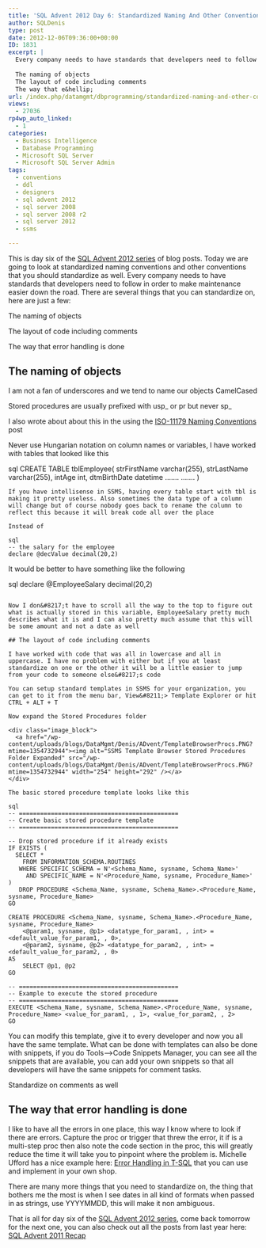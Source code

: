 ```yaml
---
title: 'SQL Advent 2012 Day 6: Standardized Naming And Other Conventions'
author: SQLDenis
type: post
date: 2012-12-06T09:36:00+00:00
ID: 1831
excerpt: |
  Every company needs to have standards that developers need to follow in order to make maintenance easier down the road. There are several things that you can standardize on:
  
  The naming of objects
  The layout of code including comments
  The way that e&hellip;
url: /index.php/datamgmt/dbprogramming/standardized-naming-and-other-conventions/
views:
  - 27036
rp4wp_auto_linked:
  - 1
categories:
  - Business Intelligence
  - Database Programming
  - Microsoft SQL Server
  - Microsoft SQL Server Admin
tags:
  - conventions
  - ddl
  - designers
  - sql advent 2012
  - sql server 2008
  - sql server 2008 r2
  - sql server 2012
  - ssms

---
```

This is day six of the [SQL Advent 2012 series][1] of blog posts. Today we are going to look at standardized naming conventions and other conventions that you should standardize as well. Every company needs to have standards that developers need to follow in order to make maintenance easier down the road. There are several things that you can standardize on, here are just a few:

The naming of objects
  
The layout of code including comments
  
The way that error handling is done

## The naming of objects

I am not a fan of underscores and we tend to name our objects CamelCased
  
Stored procedures are usually prefixed with usp_ or pr but never sp_
  
I also wrote about about this in the using the [ISO-11179 Naming Conventions][2] post
  
Never use Hungarian notation on column names or variables, I have worked with tables that looked like this

sql
CREATE TABLE tblEmployee(
strFirstName varchar(255),
strLastName varchar(255),
intAge	int,
dtmBirthDate datetime
.......
.......
)
```
If you have intellisense in SSMS, having every table start with tbl is making it pretty useless. Also sometimes the data type of a column will change but of course nobody goes back to rename the column to reflect this because it will break code all over the place

Instead of 

sql
-- the salary for the employee
declare @decValue decimal(20,2)
```

It would be better to have something like the following

sql
declare @EmployeeSalary decimal(20,2)
```

Now I don&#8217;t have to scroll all the way to the top to figure out what is actually stored in this variable, EmployeeSalary pretty much describes what it is and I can also pretty much assume that this will be some amount and not a date as well

## The layout of code including comments

I have worked with code that was all in lowercase and all in uppercase. I have no problem with either but if you at least standardize on one or the other it will be a little easier to jump from your code to someone else&#8217;s code
  
You can setup standard templates in SSMS for your organization, you can get to it from the menu bar, View&#8211;> Template Explorer or hit CTRL + ALT + T

Now expand the Stored Procedures folder

<div class="image_block">
  <a href="/wp-content/uploads/blogs/DataMgmt/Denis/ADvent/TemplateBrowserProcs.PNG?mtime=1354732944"><img alt="SSMS Template Browser Stored Procedures Folder Expanded" src="/wp-content/uploads/blogs/DataMgmt/Denis/ADvent/TemplateBrowserProcs.PNG?mtime=1354732944" width="254" height="292" /></a>
</div>

The basic stored procedure template looks like this

sql
-- =============================================
-- Create basic stored procedure template
-- =============================================

-- Drop stored procedure if it already exists
IF EXISTS (
  SELECT * 
    FROM INFORMATION_SCHEMA.ROUTINES 
   WHERE SPECIFIC_SCHEMA = N'<Schema_Name, sysname, Schema_Name>'
     AND SPECIFIC_NAME = N'<Procedure_Name, sysname, Procedure_Name>' 
)
   DROP PROCEDURE <Schema_Name, sysname, Schema_Name>.<Procedure_Name, sysname, Procedure_Name>
GO

CREATE PROCEDURE <Schema_Name, sysname, Schema_Name>.<Procedure_Name, sysname, Procedure_Name>
	<@param1, sysname, @p1> <datatype_for_param1, , int> = <default_value_for_param1, , 0>, 
	<@param2, sysname, @p2> <datatype_for_param2, , int> = <default_value_for_param2, , 0>
AS
	SELECT @p1, @p2
GO

-- =============================================
-- Example to execute the stored procedure
-- =============================================
EXECUTE <Schema_Name, sysname, Schema_Name>.<Procedure_Name, sysname, Procedure_Name> <value_for_param1, , 1>, <value_for_param2, , 2>
GO
```
You can modify this template, give it to every developer and now you all have the same template. What can be done with templates can also be done with snippets, if you do Tools&#8211;>Code Snippets Manager, you can see all the snippets that are available, you can add your own snippets so that all developers will have the same snippets for comment tasks.

Standardize on comments as well
  

  


## The way that error handling is done

I like to have all the errors in one place, this way I know where to look if there are errors. Capture the proc or trigger that threw the error, it if is a multi-step proc then also note the code section in the proc, this will greatly reduce the time it will take you to pinpoint where the problem is. Michelle Ufford has a nice example here: [Error Handling in T-SQL][3] that you can use and implement in your own shop.

There are many more things that you need to standardize on, the thing that bothers me the most is when I see dates in all kind of formats when passed in as strings, use YYYYMMDD, this will make it non ambiguous.

That is all for day six of the [SQL Advent 2012 series][1], come back tomorrow for the next one, you can also check out all the posts from last year here: [SQL Advent 2011 Recap][4]

 [1]: /index.php/DataMgmt/DBProgramming/sql-advent-2012-here-is
 [2]: /index.php/DataMgmt/DataDesign/iso-11179-naming-conventions
 [3]: http://sqlfool.com/2008/12/error-handling-in-t-sql/
 [4]: /index.php/DataMgmt/DataDesign/sql-advent-2011-recap